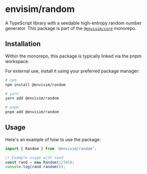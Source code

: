 # envisim/random

A TypeScript library with a seedable high-entropy random number generator. This package is part of the [`@envisim/core`](../..) monorepo.

## Installation

Within the monorepo, this package is typically linked via the pnpm workspace.

For external use, install it using your preferred package manager:

```bash
# npm
npm install @envisim/random

# yarn
yarn add @envisim/random

# pnpm
pnpm add @envisim/random
```
## Usage

Here's an example of how to use the package:

```typescript
import { Random } from '@envisim/random';

// Example usage with seed
const rand = new Random(12345); 
console.log(rand.random());
```
